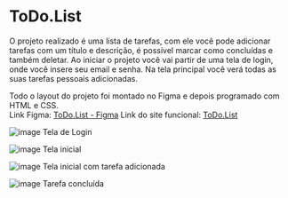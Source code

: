 # ToDo.List

O projeto realizado é uma lista de tarefas, com ele você pode adicionar tarefas com um título e descrição, é possível marcar como concluídas e também deletar.
Ao iniciar o projeto você vai partir de uma tela de login, onde você insere seu email e senha. Na tela principal você verá todas as suas tarefas pessoais adicionadas.

Todo o layout do projeto foi montado no Figma e depois programado com HTML e CSS. <br>
Link Figma: <a href="https://www.figma.com/file/MmvLEDEmxMSVVJuI0L6WDI/Untitled?node-id=0%3A1">ToDo.List - Figma</a>
Link do site funcional: <a href="http://to-do-list.epizy.com/">ToDo.List</a>

![image](https://user-images.githubusercontent.com/71454293/156676819-6cdeeef3-767a-4dea-ac24-d12800c5ab89.png)
Tela de Login

![image](https://user-images.githubusercontent.com/71454293/156676963-2a408342-870d-4e90-9973-a2e49eabd1fe.png)
Tela inicial

![image](https://user-images.githubusercontent.com/71454293/156677015-142b7470-ee7f-430f-987a-e43ef1557180.png)
Tela inicial com tarefa adicionada

![image](https://user-images.githubusercontent.com/71454293/156677053-fc9b7d65-492e-42e9-9351-aec97dcf71a4.png)
Tarefa concluída
